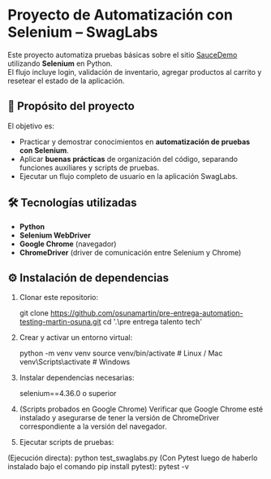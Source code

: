 # Proyecto de Automatización con Selenium – SwagLabs

Este proyecto automatiza pruebas básicas sobre el sitio [SauceDemo](https://www.saucedemo.com) utilizando **Selenium** en Python.  
El flujo incluye login, validación de inventario, agregar productos al carrito y resetear el estado de la aplicación.

## 📌 Propósito del proyecto
El objetivo es:
- Practicar y demostrar conocimientos en **automatización de pruebas con Selenium**.
- Aplicar **buenas prácticas** de organización del código, separando funciones auxiliares y scripts de pruebas.
- Ejecutar un flujo completo de usuario en la aplicación SwagLabs.


## 🛠️ Tecnologías utilizadas
- **Python**
- **Selenium WebDriver**
- **Google Chrome** (navegador)
- **ChromeDriver** (driver de comunicación entre Selenium y Chrome)

## ⚙️ Instalación de dependencias

1. Clonar este repositorio:

   git clone https://github.com/osunamartin/pre-entrega-automation-testing-martin-osuna.git
   cd '.\pre entrega talento tech\'

2. Crear y activar un entorno virtual:
   
   python -m venv venv
   source venv/bin/activate     # Linux / Mac
   venv\Scripts\activate        # Windows

3. Instalar dependencias necesarias:

   selenium==4.36.0 o superior

4. (Scripts probados en Google Chrome) Verificar que Google Chrome esté instalado y asegurarse de tener la versión de ChromeDriver correspondiente a la versión del navegador.

5. Ejecutar scripts de pruebas:

  (Ejecución directa): python test_swaglabs.py 
  (Con Pytest luego de haberlo instalado bajo el comando pip install pytest):  pytest -v
